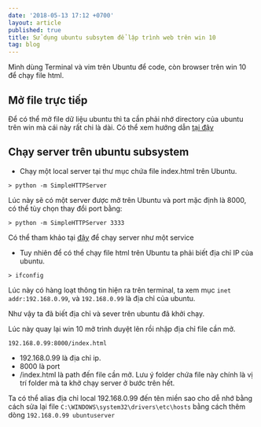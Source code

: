 ```yaml
---
date: '2018-05-13 17:12 +0700'
layout: article
published: true
title: Sử dụng ubuntu subsytem để lập trình web trên win 10
tag: blog
---
```

Mình dùng Terminal và vim trên Ubuntu để code, còn browser trên win 10 để chạy file html.

## Mở file trực tiếp
Để có thể mở file dữ liệu ubuntu thì ta cần phải nhớ directory của ubuntu trên win mà cái này rất chi là dài. Có thể xem hướng dẫn [tại đậy](https://www.howtogeek.com/261383/how-to-access-your-ubuntu-bash-files-in-windows-and-your-windows-system-drive-in-bash/)
## Chạy server trên ubuntu subsystem
- Chạy một local server tại thư mục chứa file index.html trên Ubuntu.
```
> python -m SimpleHTTPServer
```
Lúc này sẽ có một server được mở trên Ubuntu và port mặc định là 8000, có thể tùy chọn thay đổi port bằng:
```
> python -m SimpleHTTPServer 3333
```
Có thể tham khảo tại [đậy](https://gist.github.com/funzoneq/737cd5316e525c388d51877fb7f542de) để chạy server như một service
- Tuy nhiên để có thể chạy file html trên Ubuntu ta phải biết địa chỉ IP của ubuntu.
```
> ifconfig 
```
Lúc này có hàng loạt thông tin hiện ra trên terminal, ta xem mục `inet addr:192.168.0.99`, và `192.168.0.99` là địa chỉ của ubuntu. 

Như vậy ta đã biết địa chỉ và sever trên ubuntu đã khởi chạy.

Lúc này quay lại win 10 mở trình duyệt lên rồi nhập địa chỉ file cần mở.
```
192.168.0.99:8000/index.html
```
- 192.168.0.99 là địa chỉ ip.
- 8000 là port
- /index.html là path đến file cần mở. Lưu ý folder chứa file này chính là vị trí folder mà ta khở chạy server ở bước trên hết.

Ta có thể alias địa chỉ local 192.168.0.99 đến tên miền sao cho dễ nhớ bằng cách sửa lại file `C:\WINDOWS\system32\drivers\etc\hosts` bằng cách thêm dòng `192.168.0.99 ubuntuserver`